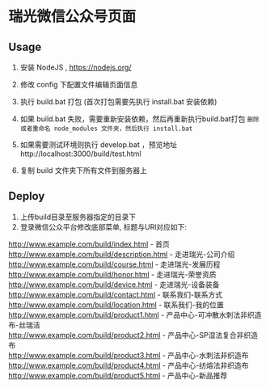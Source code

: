 # 瑞光微信公众号页面

## Usage

1. 安装 NodeJS , https://nodejs.org/
2. 修改 config 下配置文件编辑页面信息   
3. 执行 build.bat 打包 (首次打包需要先执行 install.bat 安装依赖)
4. 如果 build.bat 失败，需要重新安装依赖，然后再重新执行build.bat打包
`删除或者重命名 node_modules 文件夹，然后执行 install.bat `

5. 如果需要测试环境则执行 develop.bat ，预览地址 http://localhost:3000/build/test.html
6. 复制 build 文件夹下所有文件到服务器上


## Deploy

1. 上传build目录至服务器指定的目录下
2. 登录微信公众平台修改底部菜单, 标题与URl对应如下:

http://www.example.com/build/index.html - 首页    
http://www.example.com/build/description.html - 走进瑞光-公司介绍    
http://www.example.com/build/course.html - 走进瑞光-发展历程    
http://www.example.com/build/honor.html - 走进瑞光-荣誉资质    
http://www.example.com/build/device.html - 走进瑞光-设备装备    
http://www.example.com/build/contact.html - 联系我们-联系方式    
http://www.example.com/build/location.html - 联系我们-我的位置    
http://www.example.com/build/product1.html - 产品中心-可冲散水刺法非织造布-丝瑞洁    
http://www.example.com/build/product2.html - 产品中心-SP湿法复合非织造布    
http://www.example.com/build/product3.html - 产品中心-水刺法非织造布    
http://www.example.com/build/product4.html - 产品中心-纺熔法非织造布      
http://www.example.com/build/product5.html - 产品中心-新品推荐    
